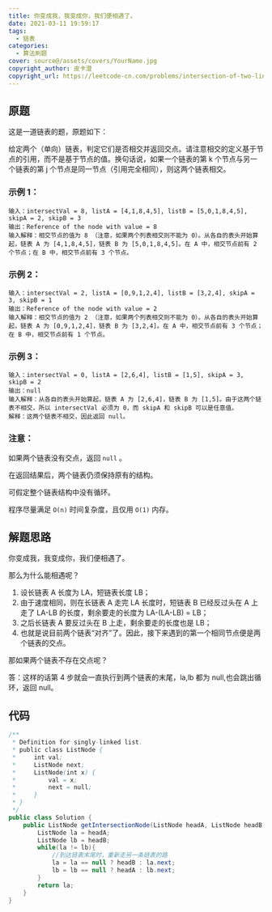 ```yaml
---
title: 你变成我，我变成你，我们便相遇了。
date: 2021-03-11 19:59:17
tags:
  - 链表
categories:
  - 算法刷题
cover: source@/assets/covers/YourName.jpg
copyright_author: 皮卡澄
copyright_url: https://leetcode-cn.com/problems/intersection-of-two-linked-lists-lcci/solution/ni-de-ming-zi-ni-bian-cheng-wo-wo-bian-c-q56d/
---
```


## 原题

这是一道链表的题，原题如下：

给定两个（单向）链表，判定它们是否相交并返回交点。请注意相交的定义基于节点的引用，而不是基于节点的值。换句话说，如果一个链表的第 k 个节点与另一个链表的第 j 个节点是同一节点（引用完全相同），则这两个链表相交。

### 示例 1：

```
输入：intersectVal = 8, listA = [4,1,8,4,5], listB = [5,0,1,8,4,5], skipA = 2, skipB = 3
输出：Reference of the node with value = 8
输入解释：相交节点的值为 8 （注意，如果两个列表相交则不能为 0）。从各自的表头开始算起，链表 A 为 [4,1,8,4,5]，链表 B 为 [5,0,1,8,4,5]。在 A 中，相交节点前有 2 个节点；在 B 中，相交节点前有 3 个节点。
```

### 示例 2：

```
输入：intersectVal = 2, listA = [0,9,1,2,4], listB = [3,2,4], skipA = 3, skipB = 1
输出：Reference of the node with value = 2
输入解释：相交节点的值为 2 （注意，如果两个列表相交则不能为 0）。从各自的表头开始算起，链表 A 为 [0,9,1,2,4]，链表 B 为 [3,2,4]。在 A 中，相交节点前有 3 个节点；在 B 中，相交节点前有 1 个节点。
```

### 示例 3：

```
输入：intersectVal = 0, listA = [2,6,4], listB = [1,5], skipA = 3, skipB = 2
输出：null
输入解释：从各自的表头开始算起，链表 A 为 [2,6,4]，链表 B 为 [1,5]。由于这两个链表不相交，所以 intersectVal 必须为 0，而 skipA 和 skipB 可以是任意值。
解释：这两个链表不相交，因此返回 null。
```

### 注意：

如果两个链表没有交点，返回 `null` 。

在返回结果后，两个链表仍须保持原有的结构。

可假定整个链表结构中没有循环。

程序尽量满足 `O(n)` 时间复杂度，且仅用 `O(1)` 内存。

## 解题思路

你变成我，我变成你，我们便相遇了。

那么为什么能相遇呢？

1. 设长链表 A 长度为 LA，短链表长度 LB；
2. 由于速度相同，则在长链表 A 走完 LA 长度时，短链表 B 已经反过头在 A 上走了 LA-LB 的长度，剩余要走的长度为 LA-(LA-LB) = LB；
3. 之后长链表 A 要反过头在 B 上走，剩余要走的长度也是 LB；
4. 也就是说目前两个链表“对齐”了。因此，接下来遇到的第一个相同节点便是两个链表的交点。

那如果两个链表不存在交点呢？

答：这样的话第 4 步就会一直执行到两个链表的末尾，la,lb 都为 null,也会跳出循环，返回 null。

## 代码

```java
/**
 * Definition for singly-linked list.
 * public class ListNode {
 *     int val;
 *     ListNode next;
 *     ListNode(int x) {
 *         val = x;
 *         next = null;
 *     }
 * }
 */
public class Solution {
    public ListNode getIntersectionNode(ListNode headA, ListNode headB) {
        ListNode la = headA;
        ListNode lb = headB;
        while(la != lb){
            //到达链表末尾时，重新走另一条链表的路
            la = la == null ? headB : la.next;
            lb = lb == null ? headA : lb.next;
        }
        return la;
    }
}
```
